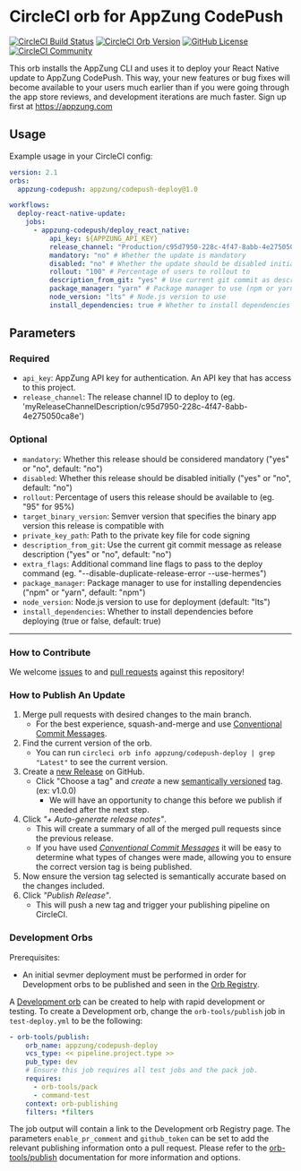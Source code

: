 # CircleCI orb for AppZung CodePush

[![CircleCI Build Status](https://circleci.com/gh/AppZung/circleci-deploy-to-appzung-codepush-orb.svg?style=shield "CircleCI Build Status")](https://circleci.com/gh/AppZung/circleci-deploy-to-appzung-codepush-orb) [![CircleCI Orb Version](https://badges.circleci.com/orbs/appzung/deploy-to-appzung-codepush.svg)](https://circleci.com/developer/orbs/orb/appzung/deploy-to-appzung-codepush) [![GitHub License](https://img.shields.io/badge/license-MIT-lightgrey.svg)](https://raw.githubusercontent.com/AppZung/circleci-deploy-to-appzung-codepush-orb/master/LICENSE) [![CircleCI Community](https://img.shields.io/badge/community-CircleCI%20Discuss-343434.svg)](https://discuss.circleci.com/c/ecosystem/orbs)

This orb installs the AppZung CLI and uses it to deploy your React Native update to AppZung CodePush.
This way, your new features or bug fixes will become available to your users much earlier than if you were going through the app store reviews, and development iterations are much faster.
Sign up first at https://appzung.com

## Usage

Example usage in your CircleCI config:

```yaml
version: 2.1
orbs:
  appzung-codepush: appzung/codepush-deploy@1.0

workflows:
  deploy-react-native-update:
    jobs:
      - appzung-codepush/deploy_react_native:
          api_key: ${APPZUNG_API_KEY}
          release_channel: "Production/c95d7950-228c-4f47-8abb-4e275050ca8e"
          mandatory: "no" # Whether the update is mandatory
          disabled: "no" # Whether the update should be disabled initially
          rollout: "100" # Percentage of users to rollout to
          description_from_git: "yes" # Use current git commit as description
          package_manager: "yarn" # Package manager to use (npm or yarn)
          node_version: "lts" # Node.js version to use
          install_dependencies: true # Whether to install dependencies
```

## Parameters

### Required

- `api_key`: AppZung API key for authentication. An API key that has access to this project.
- `release_channel`: The release channel ID to deploy to (eg. 'myReleaseChannelDescription/c95d7950-228c-4f47-8abb-4e275050ca8e')

### Optional

- `mandatory`: Whether this release should be considered mandatory ("yes" or "no", default: "no")
- `disabled`: Whether this release should be disabled initially ("yes" or "no", default: "no")
- `rollout`: Percentage of users this release should be available to (eg. "95" for 95%)
- `target_binary_version`: Semver version that specifies the binary app version this release is compatible with
- `private_key_path`: Path to the private key file for code signing
- `description_from_git`: Use the current git commit message as release description ("yes" or "no", default: "no")
- `extra_flags`: Additional command line flags to pass to the deploy command (eg. "--disable-duplicate-release-error --use-hermes")
- `package_manager`: Package manager to use for installing dependencies ("npm" or "yarn", default: "npm")
- `node_version`: Node.js version to use for deployment (default: "lts")
- `install_dependencies`: Whether to install dependencies before deploying (true or false, default: true)


---

### How to Contribute

We welcome [issues](https://github.com/AppZung/circleci-deploy-to-appzung-codepush-orb/issues) to and [pull requests](https://github.com/AppZung/circleci-deploy-to-appzung-codepush-orb/pulls) against this repository!

### How to Publish An Update
1. Merge pull requests with desired changes to the main branch.
    - For the best experience, squash-and-merge and use [Conventional Commit Messages](https://conventionalcommits.org/).
2. Find the current version of the orb.
    - You can run `circleci orb info appzung/codepush-deploy | grep "Latest"` to see the current version.
3. Create a [new Release](https://github.com/AppZung/circleci-deploy-to-appzung-codepush-orb/releases/new) on GitHub.
    - Click "Choose a tag" and _create_ a new [semantically versioned](http://semver.org/) tag. (ex: v1.0.0)
      - We will have an opportunity to change this before we publish if needed after the next step.
4.  Click _"+ Auto-generate release notes"_.
    - This will create a summary of all of the merged pull requests since the previous release.
    - If you have used _[Conventional Commit Messages](https://conventionalcommits.org/)_ it will be easy to determine what types of changes were made, allowing you to ensure the correct version tag is being published.
5. Now ensure the version tag selected is semantically accurate based on the changes included.
6. Click _"Publish Release"_.
    - This will push a new tag and trigger your publishing pipeline on CircleCI.

### Development Orbs

Prerequisites:

- An initial sevmer deployment must be performed in order for Development orbs to be published and seen in the [Orb Registry](https://circleci.com/developer/orbs).

A [Development orb](https://circleci.com/docs/orb-concepts/#development-orbs) can be created to help with rapid development or testing. To create a Development orb, change the `orb-tools/publish` job in `test-deploy.yml` to be the following:

```yaml
- orb-tools/publish:
    orb_name: appzung/codepush-deploy
    vcs_type: << pipeline.project.type >>
    pub_type: dev
    # Ensure this job requires all test jobs and the pack job.
    requires:
      - orb-tools/pack
      - command-test
    context: orb-publishing
    filters: *filters
```

The job output will contain a link to the Development orb Registry page. The parameters `enable_pr_comment` and `github_token` can be set to add the relevant publishing information onto a pull request. Please refer to the [orb-tools/publish](https://circleci.com/developer/orbs/orb/circleci/orb-tools#jobs-publish) documentation for more information and options.
